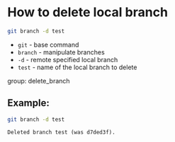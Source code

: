 # How to delete local branch

```bash
git branch -d test
```

- `git` - base command
- `branch` - manipulate branches
- `-d` - remote specified local branch
- `test` - name of the local branch to delete

group: delete_branch

## Example: 
```bash
git branch -d test
```
```
Deleted branch test (was d7ded3f).
```

